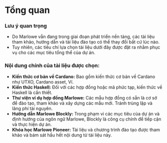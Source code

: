 # Tổng quan

### **Lưu ý quan trọng**

* Do Marlowe vẫn đang trong giai đoạn phát triển nền tảng, các tài liệu tham khảo, hướng dẫn và tài liệu đào tạo có thể thay đổi bất cứ lúc nào.&#x20;
* Tuy nhiên, các tiêu chí lựa chọn tài liệu dưới đây được đặt ra nhằm phục vụ cho các mục tiêu tổng thể của dự án.

### **Nội dung chính của tài liệu được chọn:**

* **Kiến thức cơ bản về Cardano:** Bao gồm kiến thức cơ bản về Cardano như UTXO, Cardano asset, Ví.
* **Kiến thức Haskell:** Đối với các hợp đồng hoặc mã phức tạp, kiến thức về Haskell là cần thiết.
* **Thư viện ví dụ hợp đồng Marlowe:** Các mẫu hợp đồng có sẵn là cơ sở để đào tạo, tham khảo và xây dựng các mẫu mới. Tránh trùng lặp và lãng phí tài nguyên.
* **Hướng dẫn Marlowe Blockly:** Trong phạm vi các mục tiêu của dự án và định hướng của ngôn ngữ Marlowe, Blockly là công cụ chính để tiếp cận và thực hiện dự án.
* **Khóa học Marlowe Pioneer:** Tài liệu và chương trình đào tạo được tham khảo và bám sát hầu hết nội dung từ tài liệu này.



